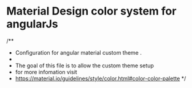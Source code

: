 #  Material Design color system for angularJs
/**
 * Configuration for angular material custom theme .
 *
 * The goal of this file is to allow the custom theme setup
 * for more infomation visit
 * https://material.io/guidelines/style/color.html#color-color-palette
 */
